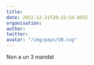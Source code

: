 ```yaml
---
title: 
date: 2022-12-21T20:22:54.055Z
organisation: 
author: 
twitter: 
avatar: "/img/pays/SN.svg"
---
```


Non a un 3 mandat 